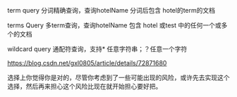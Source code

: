


term query 分词精确查询，查询hotelName 分词后包含 hotel的term的文档

terms Query 多term查询，查询hotelName 包含 hotel 或test 中的任何一个或多个的文档



wildcard query 通配符查询，支持* 任意字符串；？任意一个字符


https://blog.csdn.net/gxl0805/article/details/72871680


选择上你觉得你是对的，尽管你考虑到了一些可能出现的风险，或许先去实现这个选择，然后再来担心这个风险比现在就开始担心要好把。


